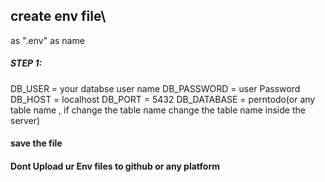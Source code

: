 ## create env file\
  as ".env" as name
##### STEP 1:
  DB_USER = your databse user name
  DB_PASSWORD = user Password
  DB_HOST = localhost
  DB_PORT = 5432
  DB_DATABASE = perntodo(or any table name , if change the table name change the table name inside the server)
#### save the file
#### Dont Upload ur Env files to github or any platform
